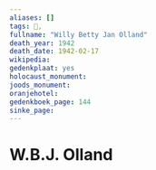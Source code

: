 ```yaml
---
aliases: []
tags: 👤, 
fullname: "Willy Betty Jan Olland"
death_year: 1942
death_date: 1942-02-17
wikipedia:
gedenkplaat: yes
holocaust_monument:
joods_monument:
oranjehotel:
gedenkboek_page: 144
sinke_page:
---
```


# W.B.J. Olland